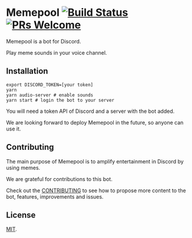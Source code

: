 # Memepool [![Build Status](https://travis-ci.org/luanorlandi/memepool.svg?branch=master)](https://travis-ci.org/luanorlandi/memepool) [![PRs Welcome](https://img.shields.io/badge/PRs-welcome-brightgreen.svg)](CONTRIBUTING)

Memepool is a bot for Discord.

Play meme sounds in your voice channel.

## Installation

```shell
export DISCORD_TOKEN=[your token]
yarn
yarn audio-server # enable sounds
yarn start # login the bot to your server
```

You will need a token API of Discord and a server with the bot added.

We are looking forward to deploy Memepool in the future, so anyone can use it.

## Contributing

The main purpose of Memepool is to amplify entertainment in Discord by using memes.

We are grateful for contributions to this bot.

Check out the [CONTRIBUTING](./CONTRIBUTING.md) to see how to propose more content to the bot, features, improvements and issues.

## License

[MIT](./LICENSE).